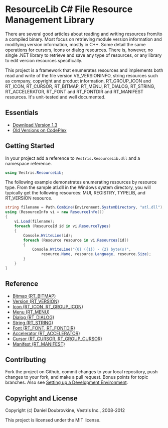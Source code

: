 ResourceLib C# File Resource Management Library
===============================================

There are several good articles about reading and writing resources from/to a compiled binary. Most focus on retrieving module version information and modifying version information, mostly in C++. Some detail the same operations for cursors, icons or dialog resources. There is, however, no single .NET library to retrieve and save any type of resources, or any library to edit version resources specifically. 

This project is a framework that enumerates resources and implements both read and write of the file version VS_VERSIONINFO, string resources such as company, copyright and product information, RT_GROUP_ICON and RT_ICON, RT_CURSOR, RT_BITMAP, RT_MENU, RT_DIALOG, RT_STRING, RT_ACCELERATOR, RT_FONT and RT_FONTDIR and RT_MANIFEST resources. It's unit-tested and well documented.

Essentials
----------

* [Download Version 1.3](https://github.com/downloads/dblock/resourcelib/Vestris.ResourceLib.1.3.zip)
* [Old Versions on CodePlex](http://resourcelib.codeplex.com/)

Getting Started
---------------

In your project add a reference to `Vestris.ResourceLib.dll` and a namespace reference.

``` c#
using Vestris.ResourceLib;
```

The following example demonstrates enumerating resources by resource type. From the sample atl.dll in the Windows system directory, you will typically get the following resources: MUI, REGISTRY, TYPELIB, and RT_VERSION resource. 

``` c#
string filename = Path.Combine(Environment.SystemDirectory, "atl.dll");
using (ResourceInfo vi = new ResourceInfo())
{
    vi.Load(filename);
    foreach (ResourceId id in vi.ResourceTypes)
    {
        Console.WriteLine(id);
        foreach (Resource resource in vi.Resources[id])
        {
            Console.WriteLine("{0} ({1}) - {2} byte(s)",
                resource.Name, resource.Language, resource.Size);
        }
    }
}
```

Reference
---------

* [Bitmap (RT_BITMAP)](https://github.com/dblock/resourcelib/blob/Docs/Bitmap.md)
* [Version (RT_VERSION)](https://github.com/dblock/resourcelib/blob/Docs/Version.md)
* [Icon (RT_ICON, RT_GROUP_ICON)](https://github.com/dblock/resourcelib/blob/Docs/Icon.md)
* [Menu (RT_MENU)](https://github.com/dblock/resourcelib/blob/Docs/Menu.md)
* [Dialog (RT_DIALOG)](https://github.com/dblock/resourcelib/blob/Docs/Dialog.md)
* [String (RT_STRING)](https://github.com/dblock/resourcelib/blob/Docs/String.md)
* [Font (RT_FONT, RT_FONTDIR)](https://github.com/dblock/resourcelib/blob/Docs/Font.md)
* [Accelerator (RT_ACCELERATOR)](https://github.com/dblock/resourcelib/blob/Docs/Accelerator.md)
* [Cursor (RT_CURSOR, RT_GROUP_CURSOR)](https://github.com/dblock/resourcelib/blob/Docs/Cursor.md)
* [Manifest (RT_MANIFEST)](https://github.com/dblock/resourcelib/blob/Docs/Manifest.md)

Contributing
------------

Fork the project on Github, commit changes to your local repository, push changes to your fork, and make a pull request. Bonus points for topic branches. Also see [Setting up a Development Environment](https://github.com/dblock/resourcelib/blob/Docs/Contributing.md).

Copyright and License
---------------------

Copyright (c) Daniel Doubrovkine, Vestris Inc., 2008-2012 

This project is licensed under the MIT license.
